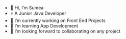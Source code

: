 - 👋 Hi, I’m Sumea
- ⚡ A Junior Java Developer
- 🔭 I’m currently working on Front End Projects
- 🌱 I’m learning App Development
- 💞️ I’m looking forward to collaborating on any project


<!---
Sumea1/Sumea1 is a ✨ special ✨ repository because its `README.md` (this file) appears on your GitHub profile.
You can click the Preview link to take a look at your changes.
--->
